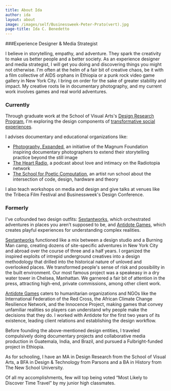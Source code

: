 ```yaml
---
title: About Ida
author: ida
layout: about
image: /images/self/Businessweek-Peter-Prato(vert).jpg
page-title: Ida C. Benedetto
---
```


###Experience Designer & Media Strategist

I believe in storytelling, empathy, and adventure. They spark the creativity to make us better people and a better society. As an experience designer and media strategist, I will get you doing and discovering things you might not otherwise. I'm often at the helm of a fair bit of creative chaos, be it with a film collective of AIDS orphans in Ethiopia or a punk rock video game gallery in New York City. I bring on order for the sake of greater stability and impact. My creative roots lie in documentary photography, and my current work involves games and real world adventures. 

<h3 class="subheader">Currently</h3>

Through graduate work at the School of Visual Arts's <a href="http://designresearch.sva.edu/program/" target="_blank">Design Research Program</a>, I'm exploring the design components of [transformative social experiences](/2016/04/sex-death-survival/).

I advises documentary and educational organizations like:

* <a href="http://magnumfoundation.org/photoex/" target="_blank">Photography, Expanded</a>, an initiative of the Magnum Foundation inspiring documentary photographers to extend their storytelling practice beyond the still image
* <a href="http://theheartradio.org/" target="_blank">The Heart Radio</a>, a podcast about love and intimacy on the Radiotopia network
* <a title="School For Poetic Computation" href="http://sfpc.io/" target="_blank">The School for Poetic Computation</a>, an artist run school about the intersection of code, design, hardware and theory

I also teach workshops on media and design and give talks at venues like the Tribeca Film Festival and Businessweek's Design Conference. 

<h3 class="subheader">Formerly</h3>

I've co­founded two design outfits: [Sextantworks](http://sextantworks.com/), which orchestrated adventures in places you aren’t supposed to be, and [Antidote Games](http://playistheantidote.com/), which creates playful experiences for understanding complex realities. 

[Sextantworks](http://sextantworks.com/) functioned like a mix between a design studio and a Burning Man camp, creating dozens of site-specific adventures in New York City and abroad over the course of three and a half years. I organized the inspired exploits of intrepid underground creatives into a design methodology that drilled into the historical nature of unloved and overlooked places. We transformed people's sense of risk and possibility in the built environment. Our most famous project was a speakeasy in a dry water tower in Chelsea, Manhattan. We garnered a fair bit of attention in the press, attracting high-end, private commissions, among other client work.  

[Antidote Games](http://playistheantidote.com/) caters to humanitarian organizations and NGOs like the International Federation of the Red Cross, the African Climate Change Resilience Network, and the Innocence Project, making games that convey unfamiliar realities so players can understand why people make the decisions that they do. I worked with Antidote for the first two years of its existence, leading client relations and establishing the design workflow.  

Before founding the above-mentioned design entities, I traveled compulsively doing documentary projects and collaborative media production in Guatemala, India, and Brazil, and pursued a Fulbright-funded project in Ethiopia. 

As for schooling, I have an MA in Design Research from the School of Visual Arts, a BFA in Design & Technology from Parsons and a BA in History from The New School University.

Of all my accomplishments, few will top being voted &#8220;Most Likely to Discover Time Travel&#8221; by my junior high classmates.

